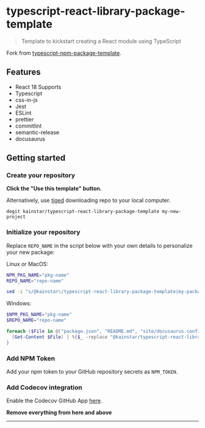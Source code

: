 # typescript-react-library-package-template

> Template to kickstart creating a React module using TypeScript

Fork from [typescript-npm-package-template](https://github.com/kainstar/typescript-npm-package-template).

## Features

- React 18 Supports
- Typescript
- css-in-js
- Jest
- ESLint
- prettier
- commitlint
- semantic-release
- docusaurus

## Getting started

### Create your repository

**Click the "Use this template" button.**

Alternatively, use [tiged](https://github.com/tiged/tiged) downloading repo to your local computer.

```
degit kainstar/typescript-react-library-package-template my-new-project
```

### Initialize your repository

Replace `REPO_NAME` in the script below with your own details to personalize your new package:

Linux or MacOS:

```bash
NPM_PKG_NAME="pkg-name"
REPO_NAME="repo-name"

sed -i "s/@kainstar\/typescript-react-library-package-template|my-package-name/$NPM_PKG_NAME/g; s/typescript-react-library-package-template/$REPO_NAME/g" package.json README.md site/docusaurus.config.js site/tsconfig.json site/src/theme/ReactLiveScope/index.js
```

Windows:

```powershell
$NPM_PKG_NAME="pkg-name"
$REPO_NAME="repo-name"

foreach ($File in @("package.json", "README.md", "site/docusaurus.config.js", "site/tsconfig.json", "site/src/theme/ReactLiveScope/index.js")) {
  (Get-Content $File) | %{$_ -replace "@kainstar/typescript-react-library-package-template|my-package-name", $NPM_PKG_NAME} | %{$_ -replace "typescript-react-library-package-template", $REPO_NAME} | Set-Content $File
}
```

### Add NPM Token

Add your npm token to your GitHub repository secrets as `NPM_TOKEN`.

### Add Codecov integration

Enable the Codecov GitHub App [here](https://github.com/apps/codecov).

**Remove everything from here and above**

---
